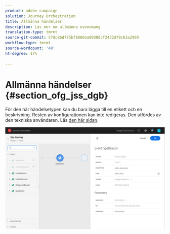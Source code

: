 ```yaml
---
product: adobe campaign
solution: Journey Orchestration
title: Allmänna händelser
description: Läs mer om allmänna evenemang
translation-type: tm+mt
source-git-commit: 57dc86d775bf8860aa09300cf2432d70c62a2993
workflow-type: tm+mt
source-wordcount: '40'
ht-degree: 17%

---
```



# Allmänna händelser {#section_ofg_jss_dgb}

För den här händelsetypen kan du bara lägga till en etikett och en beskrivning. Resten av konfigurationen kan inte redigeras. Den utfördes av den tekniska användaren. Läs [den här sidan](../event/about-events.md).

![](../assets/general-events.png)
